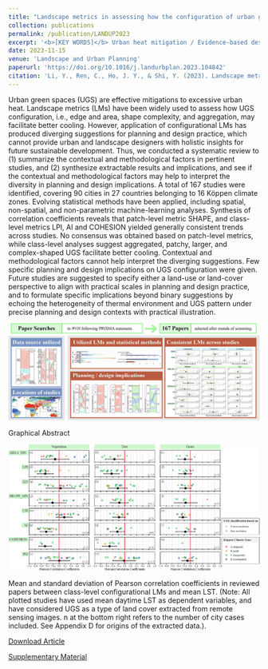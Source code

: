 ```yaml
---
title: "Landscape metrics in assessing how the configuration of urban green spaces affects their cooling effect: A systematic review of empirical studies"
collection: publications
permalink: /publication/LANDUP2023
excerpt: '<b>[KEY WORDS]</b> Urban heat mitigation / Evidence-based design / Urban vegetation / Urban park / Landscape pattern'
date: 2023-11-15
venue: 'Landscape and Urban Planning'
paperurl: 'https://doi.org/10.1016/j.landurbplan.2023.104842'
citation: 'Li, Y., Ren, C., Ho, J. Y., & Shi, Y. (2023). Landscape metrics in assessing how the configuration of urban green spaces affects their cooling effect: A systematic review of empirical studies. Landscape and Urban Planning, 239, 104842.'
---
```

Urban green spaces (UGS) are effective mitigations to excessive urban heat. Landscape metrics (LMs) have been widely used to assess how UGS configuration, i.e., edge and area, shape complexity, and aggregation, may facilitate better cooling. However, application of configurational LMs has produced diverging suggestions for planning and design practice, which cannot provide urban and landscape designers with holistic insights for future sustainable development. Thus, we conducted a systematic review to (1) summarize the contextual and methodological factors in pertinent studies, and (2) synthesize extractable results and implications, and see if the contextual and methodological factors may help to interpret the diversity in planning and design implications. A total of 167 studies were identified, covering 90 cities in 27 countries belonging to 16 Köppen climate zones. Evolving statistical methods have been applied, including spatial, non-spatial, and non-parametric machine-learning analyses. Synthesis of correlation coefficients reveals that patch-level metric SHAPE, and class-level metrics LPI, AI and COHESION yielded generally consistent trends across studies. No consensus was obtained based on patch-level metrics, while class-level analyses suggest aggregated, patchy, larger, and complex-shaped UGS facilitate better cooling. Contextual and methodological factors cannot help interpret the diverging suggestions. Few specific planning and design implications on UGS configuration were given. Future studies are suggested to specify either a land-use or land-cover perspective to align with practical scales in planning and design practice, and to formulate specific implications beyond binary suggestions by echoing the heterogeneity of thermal environment and UGS pattern under precise planning and design contexts with practical illustration.

![Abstract](/images/LANDUP2023.jpg)

Graphical Abstract

![Fig](/images/LANDUP2023-2.jpg)

Mean and standard deviation of Pearson correlation coefficients in reviewed papers between class-level configurational LMs and mean LST. (Note: All plotted studies have used mean daytime LST as dependent variables, and have considered UGS as a type of land cover extracted from remote sensing images. n at the bottom right refers to the number of city cases included. See Appendix D for origins of the extracted data.).

[Download Article](http://yilun595.github.io/files/LANDUP2023.pdf)

[Supplementary Material](http://yilun595.github.io/files/LANDUP2023-SM.pdf)